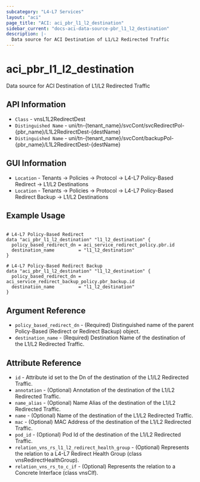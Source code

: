```yaml
---
subcategory: "L4-L7 Services"
layout: "aci"
page_title: "ACI: aci_pbr_l1_l2_destination"
sidebar_current: "docs-aci-data-source-pbr_l1_l2_destination"
description: |-
  Data source for ACI Destination of L1/L2 Redirected Traffic
---
```


# aci_pbr_l1_l2_destination #

Data source for ACI Destination of L1/L2 Redirected Traffic


## API Information ##

* `Class` - vnsL1L2RedirectDest
* `Distinguished Name` - uni/tn-{tenant_name}/svcCont/svcRedirectPol-{pbr_name}/L1L2RedirectDest-{destName}
* `Distinguished Name` - uni/tn-{tenant_name}/svcCont/backupPol-{pbr_name}/L1L2RedirectDest-{destName}

## GUI Information ##

* `Location` - Tenants -> Policies -> Protocol -> L4-L7 Policy-Based Redirect -> L1/L2 Destinations
* `Location` - Tenants -> Policies -> Protocol -> L4-L7 Policy-Based Redirect Backup -> L1/L2 Destinations

## Example Usage ##

```hcl

# L4-L7 Policy-Based Redirect
data "aci_pbr_l1_l2_destination" "l1_l2_destination" {
  policy_based_redirect_dn = aci_service_redirect_policy.pbr.id
  destination_name         = "l1_l2_destination"
}

# L4-L7 Policy-Based Redirect Backup
data "aci_pbr_l1_l2_destination" "l1_l2_destination" {
  policy_based_redirect_dn = aci_service_redirect_backup_policy.pbr_backup.id
  destination_name         = "l1_l2_destination"
}

```

## Argument Reference ##

* `policy_based_redirect_dn` - (Required) Distinguished name of the parent Policy-Based (Redirect or Redirect Backup) object.
* `destination_name` - (Required) Destination Name of the destination of the L1/L2 Redirected Traffic.

## Attribute Reference ##
* `id` - Attribute id set to the Dn of the destination of the L1/L2 Redirected Traffic.
* `annotation` - (Optional) Annotation of the destination of the L1/L2 Redirected Traffic.
* `name_alias` - (Optional) Name Alias of the destination of the L1/L2 Redirected Traffic.
* `name` - (Optional) Name of the destination of the L1/L2 Redirected Traffic.
* `mac` - (Optional) MAC Address of the destination of the L1/L2 Redirected Traffic.
* `pod_id` - (Optional) Pod Id of the destination of the L1/L2 Redirected Traffic.
* `relation_vns_rs_l1_l2_redirect_health_group` - (Optional) Represents the relation to a L4-L7 Redirect Health Group (class vnsRedirectHealthGroup).
* `relation_vns_rs_to_c_if` - (Optional) Represents the relation to a Concrete Interface (class vnsCIf).
